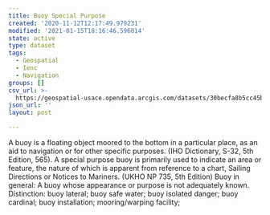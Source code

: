 ```yaml
---
title: Buoy Special Purpose
created: '2020-11-12T12:17:49.979231'
modified: '2021-01-15T18:16:46.596014'
state: active
type: dataset
tags:
  - Geospatial
  - Ienc
  - Navigation
groups: []
csv_url: >-
  https://geospatial-usace.opendata.arcgis.com/datasets/30becfa8b5cc45b59fbff043f4aa67e5_0.csv?outSR=%7B%22latestWkid%22%3A4326%2C%22wkid%22%3A4326%7D
json_url: ''
layout: post

---
```

A buoy is a floating object moored to the bottom in a particular place, as an aid to navigation or for other specific purposes. (IHO Dictionary, S-32, 5th Edition, 565). A special purpose buoy is primarily used to indicate an area or feature, the nature of which is apparent from reference to a chart, Sailing Directions or Notices to Mariners. (UKHO NP 735, 5th Edition) Buoy in general: A buoy whose appearance or purpose is not adequately known. Distinction: buoy lateral; buoy safe water; buoy isolated danger; buoy cardinal; buoy installation; mooring/warping facility;
